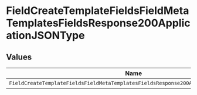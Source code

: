 # FieldCreateTemplateFieldsFieldMetaTemplatesFieldsResponse200ApplicationJSONType


## Values

| Name                                                                                  | Value                                                                                 |
| ------------------------------------------------------------------------------------- | ------------------------------------------------------------------------------------- |
| `FieldCreateTemplateFieldsFieldMetaTemplatesFieldsResponse200ApplicationJSONTypeText` | text                                                                                  |